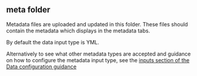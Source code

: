 ## meta folder

Metadata files are uploaded and updated in this folder. These files should contain the metadata which displays in the metadata tabs.

By default the data input type is YML.

Alternatively to see what other metadata types are accepted and guidance on how to configure the metadata input type, see the [inputs section of the Data configuration guidance](https://open-sdg.readthedocs.io/en/latest/data-configuration/#inputs)